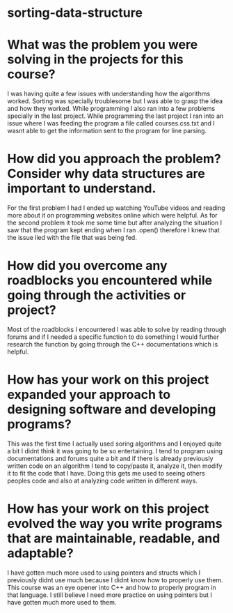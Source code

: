 # sorting-data-structure

# What was the problem you were solving in the projects for this course?
I was having quite a few issues with understanding how the algorithms worked. Sorting was specially troublesome but I was able to grasp the idea and how they worked. While programming I also ran into a few problems specially in the last project. While programming the last project I ran into an issue where I was feeding the program a file called courses.css.txt and I wasnt able to get the information sent to the program for line parsing.
# How did you approach the problem? Consider why data structures are important to understand.
For the first problem I had I ended up watching YouTube videos and reading more about it on programming websites online which were helpful. As for the second problem it took me some time but after analyzing the situation I saw that the program kept ending when I ran .open() therefore I knew that the issue lied with the file that was being fed.
# How did you overcome any roadblocks you encountered while going through the activities or project?
Most of the roadblocks I encountered I was able to solve by reading through forums and if I needed a specific function to do something I would further research the function by going through the C++ documentations which is helpful. 
# How has your work on this project expanded your approach to designing software and developing programs? 
This was the first time I actually used soring algorithms and I enjoyed quite a bit I didnt think it was going to be so entertaining. I tend to program using documentations and forums quite a bit and if there is already previously written code on an algorithm I tend to copy/paste it, analyze it, then modify it to fit the code that I have. Doing this gets me used to seeing others peoples code and also at analyzing code written in different ways.
# How has your work on this project evolved the way you write programs that are maintainable, readable, and adaptable?
I have gotten much more used to using pointers and structs which I previously didnt use much because I didnt know how to properly use them. This course was an eye opener into C++ and how to properly program in that language. I still believe I need more practice on using pointers but I have gotten much more used to them.
